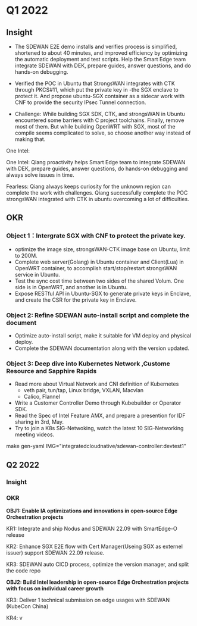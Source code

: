 



# Q1 2022

## Insight

- The SDEWAN  E2E demo installs and verifies process is simplified, shortened to about 40 minutes, and improved efficiency by optimizing the automatic deployment and test scripts. Help the Smart Edge team integrate SDEWAN with DEK, prepare guides, answer questions, and do hands-on debugging.

- Verified the POC in Ubuntu that StrongsWAN integrates with CTK through PKCS#11, which put the private key in -the SGX enclave to protect it. And propose ubuntu-SGX container as a sidecar work with CNF to provide the security IPsec Tunnel connection.

- Challenge: While building SGX SDK, CTK, and strongsWAN in Ubuntu encountered some barriers with C project toolchains. Finally, remove most of them. But while building OpenWRT with SGX, most of the compile seems complicated to solve, so choose another way instead of making that.



One Intel:

One Intel: Qiang proactivity helps Smart Edge team to integrate SDEWAN with DEK, prepare guides, answer questions, do hands-on debugging and always solve issues in time.

Fearless:  Qiang always keeps curiosity for the unknown region can complete the work with challenges. Qiang successfully complete the  POC strongsWAN integrated with CTK in ubuntu overcoming a lot of difficulties.

## OKR

### Object 1：Intergrate SGX with CNF to protect the private key.

- optimize the image size, strongsWAN-CTK image  base on Ubuntu, limit to 200M.
- Complete web server(Golang) in Ubuntu container and Client(Lua) in OpenWRT container, to accomplish start/stop/restart strongsWAN service in Ubuntu. 
- Test the sync cost time between two sides of the shared Volum. One side is in OpenWRT, and another is in Ubuntu.
- Expose RESTful API in Ubuntu-SGX to generate private keys in Enclave, and create the CSR for the private key in Enclave.



### Object 2: Refine SDEWAN auto-install script and complete the document

- Optimize auto-install script, make it suitable for VM deploy and physical deploy.
- Complete the SDEWAN  documentation along with the version updated.

### Object 3:  Deep dive into Kubernetes Network ,Custome Resource and Sapphire Rapids

- Read more about Virtual Network and CNI definition of Kubernetes
  - veth pair, tun/tap, Linux bridge, VXLAN, Macvlan
  - Calico, Flannel
- Write a Customer Controller Demo through Kubebuilder or Operator SDK.
- Read the Spec of  Intel Feature AMX, and prepare a presention for IDF sharing in 3rd, May.
- Try to join a K8s SIG-Netwoking, watch the latest 10 SIG-Networking meeting videos.



make gen-yaml IMG="integratedcloudnative/sdewan-controller:devtest1"



## Q2 2022

###  Insight

### OKR

**OBJ1: Enable IA optimizations and innovations in open-source Edge Orchestration projects** 

KR1: Integrate and ship Nodus and SDEWAN 22.09 with SmartEdge-O release

KR2: Enhance SGX  E2E flow with Cert Manager(Useing SGX as externel issuer) support SDEWAN 22.09 release.

KR3: SDEWAN auto CICD process, optimize the version manager, and split the code repo



**OBJ2: Build Intel leadership in open-source Edge Orchestration projects with focus on individual career growth**

KR3: Deliver 1 technical submission on edge usages with SDEWAN (KubeCon China)

KR4: v













